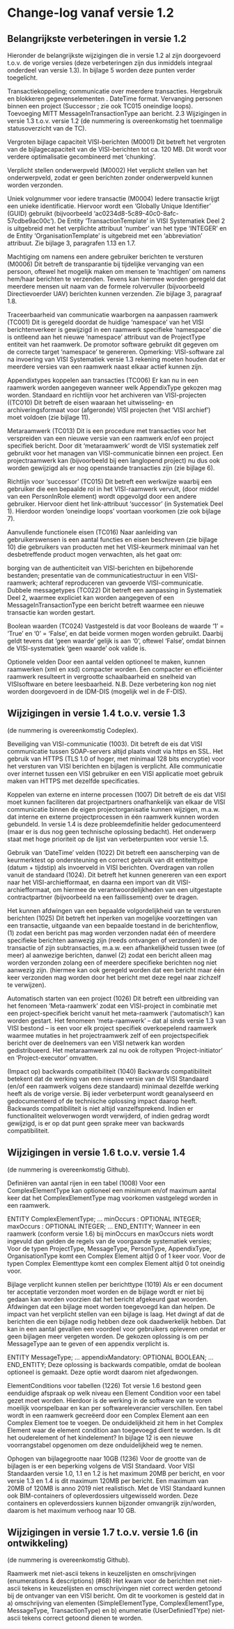 # Change-log vanaf versie 1.2

## Belangrijkste verbeteringen in versie 1.2
Hieronder de belangrijkste wijzigingen die in versie 1.2 al zijn doorgevoerd t.o.v. de vorige versies (deze verbeteringen zijn dus inmiddels integraal onderdeel van versie 1.3). In bijlage 5 worden deze punten verder toegelicht.

Transactiekoppeling; communicatie over meerdere transacties.
Hergebruik en blokkeren gegevenselementen .
DateTime format.
Vervanging personen binnen een project (Successor ; zie ook TC015 oneindige loops).
Toevoeging MITT MessageInTransactionType aan bericht.
2.3 Wijzigingen in versie 1.3 t.o.v. versie 1.2
(de nummering is overeenkomstig het toenmalige statusoverzicht van de TC).

Vergroten bijlage capaciteit VISI-berichten (M0001)
Dit betreft het vergroten van de bijlagecapaciteit van de VISI-berichten tot ca. 120 MB. Dit wordt voor verdere optimalisatie gecombineerd met ‘chunking’.

Verplicht stellen onderwerpveld (M0002)
Het verplicht stellen van het onderwerpveld, zodat er geen berichten zonder onderwerpveld kunnen worden verzonden.

Uniek volgnummer voor iedere transactie (M0004)
Iedere transactie krijgt een unieke identificatie. Hiervoor wordt een ‘Globally Unique Identifier’ (GUID) gebruikt (bijvoorbeeld ‘ac0234d8-5c89-40c0-8afc-57cdbe9ac00c’). De Entity ‘TransactionTemplate’ in VISI Systematiek Deel 2 is uitgebreid met het verplichte attribuut ‘number’ van het type ‘INTEGER’ en de Entity ‘OrganisationTemplate’ is uitgebreid met een ‘abbreviation’ attribuut. Zie bijlage 3, paragrafen 1.13 en 1.7.

Machtiging om namens een andere gebruiker berichten te versturen (M0006)
Dit betreft de transparantie bij tijdelijke vervanging van een persoon, oftewel het mogelijk maken om mensen te ‘machtigen’ om namens hem/haar berichten te verzenden. Tevens kan hiermee worden geregeld dat meerdere mensen uit naam van de formele rolvervuller (bijvoorbeeld Directievoerder UAV) berichten kunnen verzenden. Zie bijlage 3, paragraaf 1.8.

Traceerbaarheid van communicatie waarborgen na aanpassen raamwerk (TC001)
Dit is geregeld doordat de huidige ‘namespace’ van het VISI berichtenverkeer is gewijzigd in een raamwerk specifieke ‘namespace’ die is ontleend aan het nieuwe ‘namespace’ attribuut van de ProjectType entiteit van het raamwerk. De promotor software gebruikt dit gegeven om de correcte target ‘namespace’ te genereren. Opmerking: VISI-software zal na invoering van VISI Systematiek versie 1.3 rekening moeten houden dat er meerdere versies van een raamwerk naast elkaar actief kunnen zijn.

Appendixtypes koppelen aan transacties (TC006)
Er kan nu in een raamwerk worden aangegeven wanneer welk AppendixType gekozen mag worden. Standaard en richtlijn voor het archiveren van VISI-projecten ((TC010) Dit betreft de eisen waaraan het uitwisseling- en archiveringsformaat voor (afgeronde) VISI projecten (het ‘VISI archief’) moet voldoen (zie bijlage 11).

Metaraamwerk (TC013)
Dit is een procedure met transacties voor het verspreiden van een nieuwe versie van een raamwerk en/of een project specifiek bericht. Door dit ‘metaraamwerk’ wordt de VISI systematiek zelf gebruikt voor het managen van VISI-communicatie binnen een project. Een projectraamwerk kan (bijvoorbeeld bij een langlopend project) nu dus ook worden gewijzigd als er nog openstaande transacties zijn (zie bijlage 6).

Richtlijn voor ‘successor’ (TC015)
Dit betreft een werkwijze waarbij een gebruiker die een bepaalde rol in het VISI-raamwerk vervult, (door middel van een PersonInRole element) wordt opgevolgd door een andere gebruiker. Hiervoor dient het link-attribuut ‘successor’ (in Systematiek Deel 1). Hierdoor worden ‘oneindige loops’ voortaan voorkomen (zie ook bijlage 7).

Aanvullende functionele eisen (TC016)
Naar aanleiding van gebruikerswensen is een aantal functies en eisen beschreven (zie bijlage 10) die gebruikers van producten met het VISI-keurmerk minimaal van het desbetreffende product mogen verwachten, als het gaat om:

borging van de authenticiteit van VISI-berichten en bijbehorende bestanden;
presentatie van de communicatiestructuur in een VISI-raamwerk;
achteraf reproduceren van gevoerde VISI-communicatie.
Dubbele messagetypes (TC022)
Dit betreft een aanpassing in Systematiek Deel 2, waarmee expliciet kan worden aangegeven of een MessageInTransactionType een bericht betreft waarmee een nieuwe transactie kan worden gestart.

Boolean waarden (TC024)
Vastgesteld is dat voor Booleans de waarde ‘1’ = ‘True’ en ‘0’ = ‘False’, en dat beide vormen mogen worden gebruikt. Daarbij geldt tevens dat ‘geen waarde’ gelijk is aan ‘0’, oftewel ‘False’, omdat binnen de VISI-systematiek ‘geen waarde’ ook valide is.

Optionele velden
Door een aantal velden optioneel te maken, kunnen raamwerken (xml en xsd) compacter worden. Een compacter en efficiënter raamwerk resulteert in vergrootte schaalbaarheid en snelheid van VISIsoftware en betere leesbaarheid. N.B. Deze verbetering kon nog niet worden doorgevoerd in de IDM-DIS (mogelijk wel in de F-DIS).

## Wijzigingen in versie 1.4 t.o.v. versie 1.3
(de nummering is overeenkomstig Codeplex).

Beveiliging van VISI-communicatie (1003).
Dit betreft de eis dat VISI communicatie tussen SOAP-servers altijd plaats vindt via https en SSL. Het gebruik van HTTPS (TLS 1.0 of hoger, met minimaal 128 bits encryptie) voor het versturen van VISI berichten en bijlagen is verplicht. Alle communicatie over internet tussen een VISI gebruiker en een VISI applicatie moet gebruik maken van HTTPS met dezelfde specificaties.

Koppelen van externe en interne processen (1007)
Dit betreft de eis dat VISI moet kunnen faciliteren dat projectpartners onafhankelijk van elkaar de VISI communicatie binnen de eigen projectorganisatie kunnen wijzigen, m.a.w. dat interne en externe projectprocessen in één raamwerk kunnen worden gebundeld. In versie 1.4 is deze probleemdefinitie helder gedocumenteerd (maar er is dus nog geen technische oplossing bedacht). Het onderwerp staat met hoge prioriteit op de lijst van verbeterpunten voor versie 1.5.

Gebruik van ‘DateTime’ velden (1022)
Dit betreft een aanscherping van de keurmerktest op ondersteuning en correct gebruik van dit entiteittype (datum + tijdstip) als invoerveld in VISI berichten. Overdragen van rollen vanuit de standaard (1024). Dit betreft het kunnen genereren van een export naar het VISI-archiefformaat, en daarna een import van dit VISI-archiefformaat, om hiermee de verantwoordelijkheden van een uitgestapte contractpartner (bijvoorbeeld na een faillissement) over te dragen.

Het kunnen afdwingen van een bepaalde volgordelijkheid van te versturen berichten (1025)
Dit betreft het inperken van mogelijke voorzettingen van een transactie, uitgaande van een bepaalde toestand in de berichtenflow, (1) zodat een bericht pas mag worden verzonden nadat één of meerdere specifieke berichten aanwezig zijn (reeds ontvangen of verzonden) in de transactie of zijn subtransacties, m.a.w. een afhankelijkheid tussen twee (of meer) al aanwezige berichten, danwel (2) zodat een bericht alleen mag worden verzonden zolang een of meerdere specifieke berichten nog niet aanwezig zijn. (hiermee kan ook geregeld worden dat een bericht maar één keer verzonden mag worden door het bericht met deze regel naar zichzelf te verwijzen).

Automatisch starten van een project (1026)
Dit betreft een uitbreiding van het fenomeen ‘Meta-raamwerk’ zodat een VISI-project in combinatie met een project-specifiek bericht vanuit het meta-raamwerk (‘automatisch’) kan worden gestart. Het fenomeen ‘meta-raamwerk’ – dat al sinds versie 1.3 van VISI bestond – is een voor elk project specifiek overkoepelend raamwerk waarmee mutaties in het projectraamwerk zelf of een projectspecifiek bericht over de deelnemers van een VISI netwerk kan worden gedistribueerd. Het metaraamwerk zal nu ook de roltypen ‘Project-initiator’ en ‘Project-executor’ omvatten.

(Impact op) backwards compatibiliteit (1040)
Backwards compatibiliteit betekent dat de werking van een nieuwe versie van de VISI Standaard (en/of een raamwerk volgens deze standaard) minimaal dezelfde werking heeft als de vorige versie. Bij ieder verbeterpunt wordt geanalyseerd en gedocumenteerd of de technische oplossing impact daarop heeft. Backwards compatibiliteit is niet altijd vanzelfsprekend. Indien er functionaliteit weloverwogen wordt verwijderd, of indien gedrag wordt gewijzigd, is er op dat punt geen sprake meer van backwards compatibiliteit.

## Wijzigingen in versie 1.6 t.o.v. versie 1.4
(de nummering is overeenkomstig Github).

Definiëren van aantal rijen in een tabel (1008)
Voor een ComplexElementType kan optioneel een minimum en/of maximum aantal keer dat het ComplexElementType mag voorkomen vastgelegd worden in een raamwerk.

ENTITY ComplexElementType;
...
minOccurs : OPTIONAL INTEGER;
maxOccurs : OPTIONAL INTEGER;
...
END_ENTITY;
Wanneer in een raamwerk (conform versie 1.6) bij minOccurs en maxOccurs niets wordt ingevuld dan gelden de regels van de voorgaande systematiek versies;
Voor de typen ProjectType, MessageType, PersonType, AppendixType, OrganisationType komt een Complex Element altijd 0 of 1 keer voor. Voor de typen Complex Elementtype komt een complex Element altijd 0 tot oneindig voor.

Bijlage verplicht kunnen stellen per berichttype (1019)
Als er een document ter acceptatie verzonden moet worden en de bijlage wordt er niet bij gedaan kan worden voorzien dat het bericht afgekeurd gaat woorden. Afdwingen dat een bijlage moet worden toegevoegd kan dan helpen. De impact van het verplicht stellen van een bijlage is laag. Het dwingt af dat de berichten die een bijlage nodig hebben deze ook daadwerkelijk hebben. Dat kan in een aantal gevallen een voordeel voor gebruikers opleveren omdat er geen bijlagen meer vergeten worden.
De gekozen oplossing is om per MessageType aan te geven of een appendix verplicht is.

ENTITY MessageType;
...
appendixMandatory: OPTIONAL BOOLEAN;
...
END_ENTITY;
Deze oplossing is backwards compatible, omdat de boolean optioneel is gemaakt. Deze optie wordt daarom niet afgedwongen.

ElementConditions voor tabellen (1226)
Tot versie 1.6 bestond geen eenduidige afspraak op welk niveau een Element Condition voor een tabel gezet moet worden. Hierdoor is de werking in de software van te voren moeilijk voorspelbaar en kan per softwareleverancier verschillen. Een tabel wordt in een raamwerk gecreëerd door een Complex Element aan een Complex Element toe te voegen. De onduidelijkheid zit hem in het Complex Element waar de element condition aan toegevoegd dient te worden. Is dit het ouderelement of het kindelement? In bijlage 12 is een nieuwe voorrangstabel opgenomen om deze onduidelijkheid weg te nemen.

Ophogen van bijlagegrootte naar 10GB (1236)
Voor de grootte van de bijlagen is er een beperking volgens de VISI Standaard. Voor VISI Standaarden versie 1.0, 1.1 en 1.2 is het maximum 20MB per bericht, en voor versie 1.3 en 1.4 is dit maximum 120MB per bericht. Een maximum van 20MB of 120MB is anno 2019 niet realistisch. Met de VISI Standaard kunnen ook BIM-containers of opleverdossiers uitgewisseld worden. Deze containers en opleverdossiers kunnen bijzonder omvangrijk zijn/worden, daarom is het maximum verhoog naar 10 GB.

## Wijzigingen in versie 1.7 t.o.v. versie 1.6 (in ontwikkeling)
(de nummering is overeenkomstig Github).

Raamwerk met niet-ascii tekens in keuzelijsten en omschrijvingen (enumerations & descriptions) (#68)
Het kwam voor de berichten met niet-ascii tekens in keuzelijsten en omschrijvingen niet correct werden getoond bij de ontvanger van een VISI bericht. Om dit te voorkomen is gesteld dat in a) omschrijving van elementen (SimpleElementType, ComplexElementType, MessageType, TransactionType) en b) enumeratie (UserDefiniedTYpe) niet-ascii tekens correct getoond dienen te worden.

